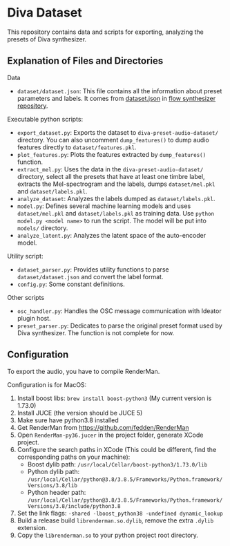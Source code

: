 # Diva Dataset

This repository contains data and scripts for exporting, analyzing the presets
of Diva synthesizer.

## Explanation of Files and Directories

Data
- `dataset/dataset.json`: This file contains all the information about preset
  parameters and labels. It comes from
  [dataset.json](https://raw.githubusercontent.com/acids-ircam/flow_synthesizer/75153bf6e2c97752d61ca166631be3882c5517dc/code/dataset.json)
  in [flow synthesizer
  repository](https://github.com/acids-ircam/flow_synthesizer).

Executable python scripts:
- `export_dataset.py`: Exports the dataset to `diva-preset-audio-dataset/`
  directory. You can also uncomment `dump_features()` to dump audio features
  directly to `dataset/features.pkl`.
- `plot_features.py`: Plots the features extracted by `dump_features()`
  function.
- `extract_mel.py`: Uses the data in the `diva-preset-audio-dataset/` directory,
  select all the presets that have at least one timbre label, extracts the
  Mel-spectrogram and the labels, dumps `dataset/mel.pkl` and
  `dataset/labels.pkl`.
- `analyze_dataset`: Analyzes the labels dumped as `dataset/labels.pkl`.
- `model.py`: Defines several machine learning models and uses `dataset/mel.pkl`
  and `dataset/labels.pkl` as training data. Use `python model.py <model name>`
  to run the script. The model will be put into `models/` directory.
- `analyze_latent.py`: Analyzes the latent space of the auto-encoder model.

Utility script:
- `dataset_parser.py`: Provides utility functions to parse `dataset/dataset.json`
  and convert the label format.
- `config.py`: Some constant definitions.

Other scripts
- `osc_handler.py`: Handles the OSC message communication with Ideator plugin
  host.
- `preset_parser.py`: Dedicates to parse the original preset format used by Diva
  synthesizer. The function is not complete for now.

## Configuration
To export the audio, you have to compile RenderMan.

Configuration is for MacOS:
1. Install boost libs: `brew install boost-python3` (My current version is 1.73.0)
2. Install JUCE (the version should be JUCE 5)
3. Make sure have python3.8 installed
4. Get RenderMan from https://github.com/fedden/RenderMan
5. Open `RenderMan-py36.jucer` in the project folder, generate XCode project.
6. Configure the search paths in XCode (This could be different, find the corresponding paths on your machine):
   - Boost dylib path: `/usr/local/Cellar/boost-python3/1.73.0/lib`
   - Python dylib path: `/usr/local/Cellar/python@3.8/3.8.5/Frameworks/Python.framework/Versions/3.8/lib`
   - Python header path: `/usr/local/Cellar/python@3.8/3.8.5/Frameworks/Python.framework/Versions/3.8/include/python3.8`
7. Set the link flags: `-shared -lboost_python38 -undefined dynamic_lookup`
7. Build a release build `librenderman.so.dylib`, remove the extra `.dylib` extension.
8. Copy the `librenderman.so` to your python project root directory.
